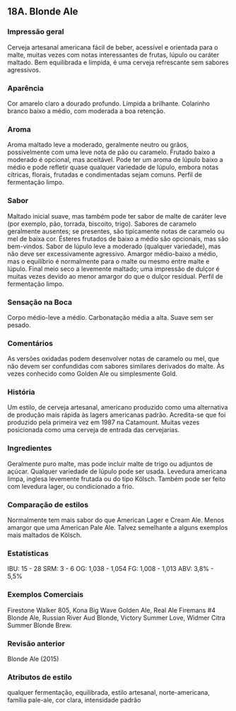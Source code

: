 ## 18A. Blonde Ale

### Impressão geral

Cerveja artesanal americana fácil de beber, acessível e orientada para o malte, muitas vezes com notas interessantes de frutas, lúpulo ou caráter maltado. Bem equilibrada e límpida, é uma cerveja refrescante sem sabores agressivos.

### Aparência

Cor amarelo claro a dourado profundo. Límpida a brilhante. Colarinho branco baixo a médio, com moderada a boa retenção.

### Aroma

Aroma maltado leve a moderado, geralmente neutro ou grãos, possivelmente com uma leve nota de pão ou caramelo. Frutado baixo a moderado é opcional, mas aceitável. Pode ter um aroma de lúpulo baixo a médio e pode refletir quase qualquer variedade de lúpulo, embora notas cítricas, florais, frutadas e condimentadas sejam comuns. Perfil de fermentação limpo.

### Sabor

Maltado inicial suave, mas também pode ter sabor de malte de caráter leve (por exemplo, pão, torrada, biscoito, trigo). Sabores de caramelo geralmente ausentes; se presentes, são tipicamente notas de caramelo ou mel de baixa cor. Ésteres frutados de baixo a médio são opcionais, mas são bem-vindos. Sabor de lúpulo leve a moderado (qualquer variedade), mas não deve ser excessivamente agressivo. Amargor médio-baixo a médio, mas o equilíbrio é normalmente para o malte ou mesmo entre malte e lúpulo. Final meio seco a levemente maltado; uma impressão de dulçor é muitas vezes devido ao menor amargor do que o dulçor residual. Perfil de fermentação limpo.

### Sensação na Boca

Corpo médio-leve a médio. Carbonatação média a alta. Suave sem ser pesado.

### Comentários

As versões oxidadas podem desenvolver notas de caramelo ou mel, que não devem ser confundidas com sabores similares derivados do malte. Às vezes conhecido como Golden Ale ou simplesmente Gold.

### História

Um estilo, de cerveja artesanal, americano produzido como uma alternativa de produção mais rápida às lagers americanas padrão. Acredita-se que foi produzido pela primeira vez em 1987 na Catamount. Muitas vezes posicionada como uma cerveja de entrada das cervejarias.

### Ingredientes

Geralmente puro malte, mas pode incluir malte de trigo ou adjuntos de açúcar. Qualquer variedade de lúpulo pode ser usada. Levedura americana limpa, inglesa levemente frutada ou do tipo Kölsch. Também pode ser feito com levedura lager, ou condicionado a frio.

### Comparação de estilos

Normalmente tem mais sabor do que American Lager e Cream Ale. Menos amargor que uma American Pale Ale. Talvez semelhante a alguns exemplos mais maltados de Kölsch.

### Estatísticas

IBU: 15 - 28
SRM: 3 - 6
OG: 1,038 - 1,054
FG: 1,008 - 1,013
ABV: 3,8% - 5,5%

### Exemplos Comerciais

Firestone Walker 805, Kona Big Wave Golden Ale, Real Ale Firemans #4 Blonde Ale, Russian River Aud Blonde, Victory Summer Love, Widmer Citra Summer Blonde Brew.

### Revisão anterior

Blonde Ale (2015)

### Atributos de estilo

qualquer fermentação, equilibrada, estilo artesanal, norte-americana, família pale-ale, cor clara, intensidade padrão